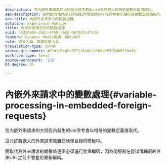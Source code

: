 ```yaml
---
description: 在內嵌外來請求的大括弧內發生的$var$參考會以相符的變數定義值取代。
seo-description: 在內嵌外來請求的大括弧內發生的$var$參考會以相符的變數定義值取代。
seo-title: 內嵌外來請求中的變數處理
solution: Experience Manager
title: 內嵌外來請求中的變數處理
uuid: b4334a2e-dab1-4458-ab3d-bb79d2c4fdd4
feature: Dynamic Media經典，SDK/API
role: 開發人員，商業從業人員
translation-type: tm+mt
source-git-commit: 469d1a5c43a972116a8a2efb0de5708800130a99
workflow-type: tm+mt
source-wordcount: '130'
ht-degree: 0%

---
```



# 內嵌外來請求中的變數處理{#variable-processing-in-embedded-foreign-requests}

在內嵌外來請求的大括弧內發生的$var$參考會以相符的變數定義值取代。

這允許將嵌入的外來請求放置在映像目錄的模板中。

要取代為外來請求的變數值通常必須進行雙重編碼，因為伺服器在嘗試傳輸最終外來URL之前不會套用重新編碼。
